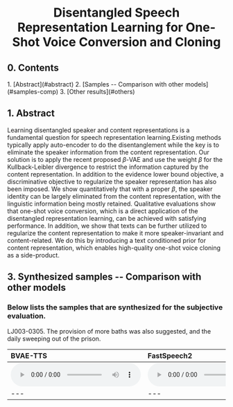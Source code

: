 # <center> Disentangled Speech Representation Learning for One-Shot Voice Conversion and Cloning </center>

<h2>0. Contents</h2>
1. [Abstract](#abstract)
2. [Samples -- Comparison with other models](#samples-comp)
3. [Other results](#others)

<h2>1. Abstract<a name="abstract"></a></h2>

Learning disentangled speaker and content representations is a fundamental question for speech representation learning.Existing methods typically apply auto-encoder to do the disentanglement while the key is to eliminate the speaker information from the content representation. Our solution is to apply the recent proposed $\beta$-VAE and use the weight $\beta$ for the Kullback-Leibler divergence to restrict the information captured by the content representation. In addition to the evidence lower bound objective, a discriminative objective to regularize the speaker representation has also been imposed. We show quantitatively that with a proper $\beta$, the speaker identity can be largely eliminated from the content representation, with the linguistic information being mostly retained. Qualitative evaluations show that one-shot voice conversion, which is a direct application of the disentangled representation learning, can be achieved with satisfying performance. In addition, we show that texts can be further utilized to regularize the content representation to make it more speaker-invariant and content-related. We do this by introducing a text conditioned prior for content representation, which enables high-quality one-shot voice cloning as a side-product. 


<h2>3. Synthesized samples -- Comparison with other models<a name="samples-comp"></a></h2>

<h3>Below lists the samples that are synthesized for the subjective evaluation.</h3>

LJ003-0305. The provision of more baths was also suggested, and the daily sweeping out of the prison.

| **BVAE-TTS** | **FastSpeech2** | **Glow-TTS** | **Tacotron 2** | **VAENAR-TTS (ours)** |
| :--- | :--- | :--- | :--- | :--- |
| <audio src="wavs\4.BVAE-TTS\LJ003-0305.wav" controls preload></audio> | <audio src="wavs\5.FastSpeech2\LJ003-0305.wav" controls preload></audio> | <audio src="wavs\3.Glow-TTS\LJ003-0305.wav" controls preload></audio> | <audio src="wavs\2.Tacotron2\LJ003-0305.wav" controls preload></audio> | <audio src="wavs\6.VAENAR-TTS\LJ003-0305.wav" controls preload></audio> |
| --- | --- | --- | --- | --- |
